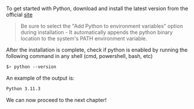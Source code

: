 To get started with Python, download and install the latest version from the official [site][def]

> Be sure to select the "Add Python to environment variables" option during installation - It automatically appends the python binary location to the system's PATH environment variable.

After the installation is complete, check if python is enabled by running the following command in any shell (cmd, powershell, bash, etc)

```bash
$> python --version
```

An example of the output is:

```bash
Python 3.11.3
```

We can now proceed to the next chapter!

[def]: https://www.python.org/
